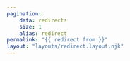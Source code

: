 ```yaml
---
pagination:
    data: redirects
    size: 1
    alias: redirect
permalink: "{{ redirect.from }}"
layout: "layouts/redirect.layout.njk"
---
```

